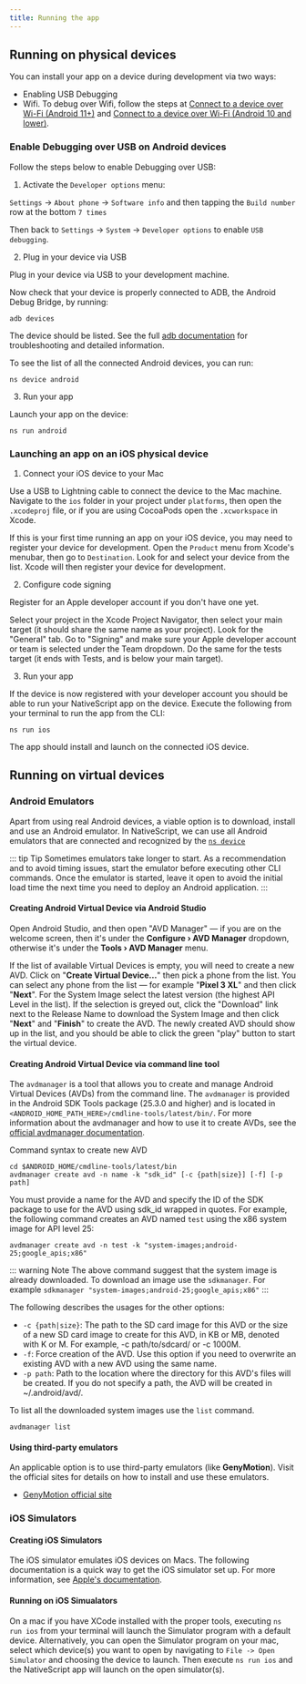 ```yaml
---
title: Running the app
---
```


## Running on physical devices

You can install your app on a device during development via two ways:

- Enabling USB Debugging
- Wifi. To debug over Wifi, follow the steps at [Connect to a device over Wi-Fi (Android 11+)](https://developer.android.com/studio/command-line/adb#connect-to-a-device-over-wi-fi-android-11+) and [Connect to a device over Wi-Fi (Android 10 and lower)](https://developer.android.com/studio/command-line/adb#wireless).

### Enable Debugging over USB on Android devices

Follow the steps below to enable Debugging over USB:

1. Activate the `Developer options` menu:

`Settings` → `About phone` → `Software info` and then tapping the `Build number` row at the bottom `7 times`

Then back to `Settings` → `System` → `Developer options` to enable `USB debugging`.

2. Plug in your device via USB

Plug in your device via USB to your development machine.

Now check that your device is properly connected to ADB, the Android Debug Bridge, by running:

```cli
adb devices
```

The device should be listed. See the full [adb documentation](https://developer.android.com/studio/command-line/adb) for troubleshooting and detailed information.

To see the list of all the connected Android devices, you can run:

```cli
ns device android
```

3. Run your app

Launch your app on the device:

```cli
ns run android
```

### Launching an app on an iOS physical device

1. Connect your iOS device to your Mac

Use a USB to Lightning cable to connect the device to the Mac machine. Navigate to the `ios` folder in your project under `platforms`, then open the `.xcodeproj` file, or if you are using CocoaPods open the `.xcworkspace` in Xcode.

If this is your first time running an app on your iOS device, you may need to register your device for development. Open the `Product` menu from Xcode's menubar, then go to `Destination`. Look for and select your device from the list. Xcode will then register your device for development.

2. Configure code signing

Register for an Apple developer account if you don't have one yet.

Select your project in the Xcode Project Navigator, then select your main target (it should share the same name as your project). Look for the "General" tab. Go to "Signing" and make sure your Apple developer account or team is selected under the Team dropdown. Do the same for the tests target (it ends with Tests, and is below your main target).

3. Run your app

If the device is now registered with your developer account you should be able to run your NativeScript app on the device. Execute the following from your terminal to run the app from the CLI:

```cli
ns run ios
```

The app should install and launch on the connected iOS device.

## Running on virtual devices

### Android Emulators

Apart from using real Android devices, a viable option is to download, install and use an Android emulator.
In NativeScript, we can use all Android emulators that are connected and recognized by the [`ns device`](/development-workflow/nativescript-cli-basics#list-connected-devices)

::: tip Tip
Sometimes emulators take longer to start. As a recommendation and to avoid timing issues, start the emulator before executing other CLI commands. Once the emulator is started, leave it open to avoid the initial load time the next time you need to deploy an Android application.
:::

#### Creating Android Virtual Device via Android Studio

Open Android Studio, and then open "AVD Manager" &mdash; if you are on the welcome screen, then it's under the **Configure › AVD Manager** dropdown, otherwise it's under the **Tools › AVD Manager** menu.

If the list of available Virtual Devices is empty, you will need to create a new AVD. Click on "**Create Virtual Device...**" then pick a phone from the list. You can select any phone from the list &mdash; for example "**Pixel 3 XL**" and then click "**Next**". For the System Image select the latest version (the highest API Level in the list). If the selection is greyed out, click the "Download" link next to the Release Name to download the System Image and then click "**Next**" and "**Finish**" to create the AVD. The newly created AVD should show up in the list, and you should be able to click the green "play" button to start the virtual device.

#### Creating Android Virtual Device via command line tool

The `avdmanager` is a tool that allows you to create and manage Android Virtual Devices (AVDs) from the command line. The `avdmanager` is provided in the Android SDK Tools package (25.3.0 and higher) and is located in `<ANDROID_HOME_PATH_HERE>/cmdline-tools/latest/bin/`. For more information about the avdmanager and how to use it to create AVDs, see the [official avdmanager documentation](https://developer.android.com/studio/command-line/avdmanager).

Command syntax to create new AVD

```cli
cd $ANDROID_HOME/cmdline-tools/latest/bin
avdmanager create avd -n name -k "sdk_id" [-c {path|size}] [-f] [-p path]
```

You must provide a name for the AVD and specify the ID of the SDK package to use for the AVD using sdk_id wrapped in quotes.
For example, the following command creates an AVD named `test` using the x86 system image for API level 25:

```cli
avdmanager create avd -n test -k "system-images;android-25;google_apis;x86"
```

::: warning Note
The above command suggest that the system image is already downloaded. To download an image use the `sdkmanager`. For example `sdkmanager "system-images;android-25;google_apis;x86"`
:::

The following describes the usages for the other options:

- `-c {path|size}`: The path to the SD card image for this AVD or the size of a new SD card image to create for this AVD, in KB or MB, denoted with K or M. For example, -c path/to/sdcard/ or -c 1000M.
- `-f`: Force creation of the AVD. Use this option if you need to overwrite an existing AVD with a new AVD using the same name.
- `-p path`: Path to the location where the directory for this AVD's files will be created. If you do not specify a path, the AVD will be created in ~/.android/avd/.

To list all the downloaded system images use the `list` command.

```cli
avdmanager list
```

#### Using third-party emulators

An applicable option is to use third-party emulators (like **GenyMotion**).
Visit the official sites for details on how to install and use these emulators.

- [GenyMotion official site](https://www.genymotion.com)

### iOS Simulators

#### Creating iOS Simulators

The iOS simulator emulates iOS devices on Macs. The following documentation is a quick way to get the iOS simulator set up. For more information, see [Apple's documentation](https://developer.apple.com/library/archive/documentation/IDEs/Conceptual/simulator_help_topics/Chapter/Chapter.html).

#### Running on iOS Simualators

On a mac if you have XCode installed with the proper tools, executing `ns run ios` from your terminal will launch the Simulator program with a default device. Alternatively, you can open the Simulator program on your mac, select which device(s) you want to open by navigating to `File -> Open Simulator` and choosing the device to launch. Then execute `ns run ios` and the NativeScript app will launch on the open simulator(s).
